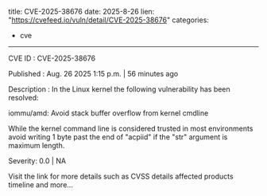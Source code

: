  
title: CVE-2025-38676
date: 2025-8-26
lien: "https://cvefeed.io/vuln/detail/CVE-2025-38676"
categories:
  - cve
---

CVE ID : CVE-2025-38676

Published :  Aug. 26
2025
1:15 p.m. | 56 minutes ago

Description : In the Linux kernel
the following vulnerability has been resolved:

iommu/amd: Avoid stack buffer overflow from kernel cmdline

While the kernel command line is considered trusted in most environments
avoid writing 1 byte past the end of "acpiid" if the "str" argument is
maximum length.

Severity: 0.0 | NA

Visit the link for more details
such as CVSS details
affected products
timeline
and more...
